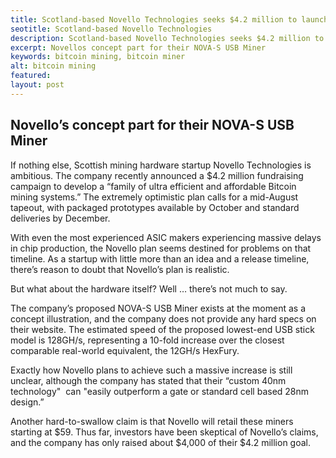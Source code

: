 ```yaml
---
title: Scotland-based Novello Technologies seeks $4.2 million to launch new miner line
seotitle: Scotland-based Novello Technologies
description: Scotland-based Novello Technologies seeks $4.2 million to launch new miner line
excerpt: Novellos concept part for their NOVA-S USB Miner
keywords: bitcoin mining, bitcoin miner
alt: bitcoin mining
featured: 
layout: post
---
```


<h2>Novello’s concept part for their NOVA-S USB Miner</h2>

<p>If nothing else, Scottish mining hardware startup Novello Technologies is ambitious. The company recently announced a $4.2 million fundraising campaign to develop a “family of ultra efficient and affordable Bitcoin mining systems.” The extremely optimistic plan calls for a mid-August tapeout, with packaged prototypes available by October and standard deliveries by December.<p>

<p>With even the most experienced ASIC makers experiencing massive delays in chip production, the Novello plan seems destined for problems on that timeline. As a startup with little more than an idea and a release timeline, there’s reason to doubt that Novello’s plan is realistic.<p>

<p>But what about the hardware itself? Well … there’s not much to say.<p>

<p>The company’s proposed NOVA-S USB Miner exists at the moment as a concept illustration, and the company does not provide any hard specs on their website. The estimated speed of the proposed lowest-end USB stick model is 128GH/s, representing a 10-fold increase over the closest comparable real-world equivalent, the 12GH/s HexFury. <p>

<p>Exactly how Novello plans to achieve such a massive increase is still unclear, although the company has stated that their “custom 40nm technology"  can "easily outperform a gate or standard cell based 28nm design.”<p>

<p>Another hard-to-swallow claim is that Novello will retail these miners starting at $59.
Thus far, investors have been skeptical of Novello’s claims, and the company has only raised about $4,000 of their $4.2 million goal.<p>
